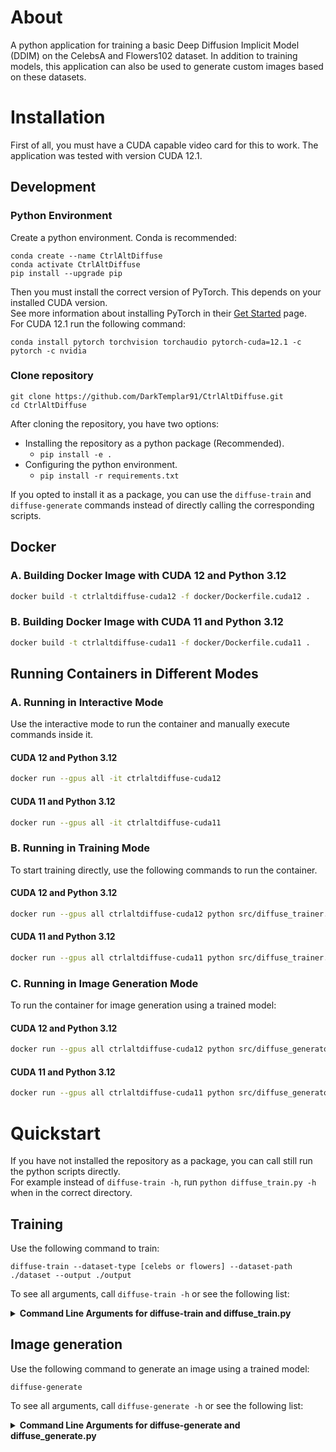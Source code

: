 # About
A python application for training a basic Deep Diffusion Implicit Model (DDIM) on the CelebsA and Flowers102 dataset.
In addition to training models, this application can also be used to generate custom images based on these datasets.

# Installation
First of all, you must have a CUDA capable video card for this to work. The application was tested with version CUDA 12.1.
## Development
### Python Environment
Create a python environment. Conda is recommended:
```
conda create --name CtrlAltDiffuse
conda activate CtrlAltDiffuse
pip install --upgrade pip
```
Then you must install the correct version of PyTorch. This depends on your installed CUDA version.\
See more information about installing PyTorch in their [Get Started](https://pytorch.org/get-started/locally/) page.\
For CUDA 12.1 run the following command:
```
conda install pytorch torchvision torchaudio pytorch-cuda=12.1 -c pytorch -c nvidia
```
### Clone repository
```
git clone https://github.com/DarkTemplar91/CtrlAltDiffuse.git
cd CtrlAltDiffuse
```
After cloning the repository, you have two options:
- Installing the repository as a python package (Recommended).
  * ```pip install -e .```
- Configuring the python environment.
  * ```pip install -r requirements.txt```

If you opted to install it as a package, you can use the ```diffuse-train``` and ```diffuse-generate```
commands instead of directly calling the corresponding scripts.  


## Docker
### A. Building Docker Image with CUDA 12 and Python 3.12
```bash
docker build -t ctrlaltdiffuse-cuda12 -f docker/Dockerfile.cuda12 .
```
### B. Building Docker Image with CUDA 11 and Python 3.12

```bash
docker build -t ctrlaltdiffuse-cuda11 -f docker/Dockerfile.cuda11 .
```
## Running Containers in Different Modes

### A. Running in Interactive Mode

Use the interactive mode to run the container and manually execute commands inside it.

#### CUDA 12 and Python 3.12

```bash
docker run --gpus all -it ctrlaltdiffuse-cuda12
```

#### CUDA 11 and Python 3.12

```bash
docker run --gpus all -it ctrlaltdiffuse-cuda11
```

### B. Running in Training Mode

To start training directly, use the following commands to run the container.

#### CUDA 12 and Python 3.12

```bash
docker run --gpus all ctrlaltdiffuse-cuda12 python src/diffuse_trainer.py --dataset-type celebs --dataset-path ./dataset --output ./output
```

#### CUDA 11 and Python 3.12

```bash
docker run --gpus all ctrlaltdiffuse-cuda11 python src/diffuse_trainer.py --dataset-type celebs --dataset-path ./dataset --output ./output
```

### C. Running in Image Generation Mode

To run the container for image generation using a trained model:

#### CUDA 12 and Python 3.12

```bash
docker run --gpus all ctrlaltdiffuse-cuda12 python src/diffuse_generator.py --checkpoints ./output/checkpoint.pth --image_dimensions 256 256
```

#### CUDA 11 and Python 3.12

```bash
docker run --gpus all ctrlaltdiffuse-cuda11 python src/diffuse_generator.py --checkpoints ./output/checkpoint.pth --image_dimensions 256 256
```
# Quickstart
If you have not installed the repository as a package, you can call still run the python scripts directly.\
For example instead of ```diffuse-train -h```, run ```python diffuse_train.py -h``` when in the correct directory.
## Training
Use the following command to train:
```
diffuse-train --dataset-type [celebs or flowers] --dataset-path ./dataset --output ./output
```
To see all arguments, call ```diffuse-train -h``` or see the following list:
<details>
<summary><span style="font-weight: bold;">Command Line Arguments for diffuse-train and diffuse_train.py</span></summary>

  ### --dataset-type
  Type of dataset to be used (e.g., "celebs", "flowers"). "celebs" by default.
  ### --dataset-path
  Path to the dataset directory. "./datasets" by default
  ### --checkpoints
  Path to load checkpoint of trained model; None if not used.
  ### --output
  Path to store the checkpoint of the trained model. "./output" by default.
  ### --image_dimensions
  Input image dimensions (height, width). Default: (256, 256)
  ### --batch_size
  Number of samples per batch. Default: 32
  ### --epochs
  Number of training epochs. Default: 10
  ### --learning_rate
  Learning rate for the optimizer. Default: 0.0001
  ### --optimizer
  Optimizer type (e.g., "adam", "sgd"). "adam" by default.

</details>

## Image generation
Use the following command to generate an image using a trained model:
```
diffuse-generate 
```
To see all arguments, call ```diffuse-generate -h``` or see the following list:
<details>
<summary><span style="font-weight: bold;">Command Line Arguments for diffuse-generate and diffuse_generate.py</span></summary>

### --checkpoints
Path to the trained model
### --image_dimensions
The dimension of the generated image. Default: (256, 256)
</details>